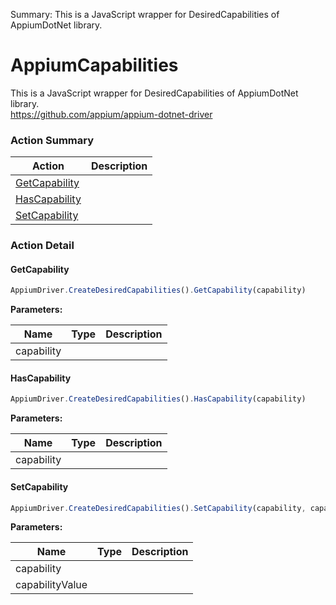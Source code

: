 Summary: This is a JavaScript wrapper for DesiredCapabilities of AppiumDotNet library.

# AppiumCapabilities

This is a JavaScript wrapper for DesiredCapabilities of AppiumDotNet library.<br>https://github.com/appium/appium-dotnet-driver






<!-- ============================== property summary ========================== -->

  
<!-- ============================== action summary ========================== -->



### Action Summary

|  **Action** | **Description** | 
| ----------- | --------------- |
|  [GetCapability](#getcapability) |  |
|  [HasCapability](#hascapability) |  |
|  [SetCapability](#setcapability) |  |




<!-- ============================== property detail ========================== -->
  
  
<!-- ============================== action detail ========================== -->
  
### Action Detail
    
<a name="GetCapability"></a>    
#### GetCapability



```javascript
AppiumDriver.CreateDesiredCapabilities().GetCapability(capability)
```


**Parameters:**

|  **Name** | **Type** | **Description** |
| ---------- | -------- | --------------- |
| capability |  |   |





<a name="see.also.appiumcapabilities.getcapability"></a>

<a name="HasCapability"></a>    
#### HasCapability



```javascript
AppiumDriver.CreateDesiredCapabilities().HasCapability(capability)
```


**Parameters:**

|  **Name** | **Type** | **Description** |
| ---------- | -------- | --------------- |
| capability |  |   |





<a name="see.also.appiumcapabilities.hascapability"></a>

<a name="SetCapability"></a>    
#### SetCapability



```javascript
AppiumDriver.CreateDesiredCapabilities().SetCapability(capability, capabilityValue)
```


**Parameters:**

|  **Name** | **Type** | **Description** |
| ---------- | -------- | --------------- |
| capability |  |   |
| capabilityValue |  |   |





<a name="see.also.appiumcapabilities.setcapability"></a>

  

